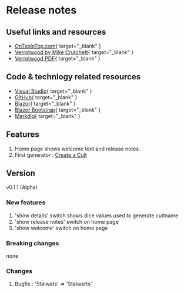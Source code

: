 # Release notes

## Useful links and resources 
- [OnTableTop.com](https://www.ontabletop.com){ target="_blank" }
- [Verrotwood by Mike Crutchett](http://verrotwood.com/){ target="_blank" }
- [Verrotwood PDF](https://www.wargamevault.com/product/425504/Verrotwood){ target="_blank" }

## Code & technlogy related resources
- [Visual Studio](https://visualstudio.microsoft.com/){ target="_blank" }
- [GitHub](https://github.com/){ target="_blank" }
- [Blazor](https://dotnet.microsoft.com/en-us/apps/aspnet/web-apps/blazor){ target="_blank" }
- [Blazor Bootstrap](https://getblazorbootstrap.com){ target="_blank" }
- [Markdig](https://github.com/xoofx/markdig){ target="_blank" }

## Features
1) Home page shows welcome text and release notes.
2) First generator : [Create a Cult](./CreateCult)

## Version
v0.1.1 (Alpha)

### New features
1) 'show details' switch shows dice values used to generate cultname
2) 'show release notes' switch on home page
3) 'show welcome' switch on home page

### Breaking changes
none

### Changes
1) Bugfix : 'Stalwats' => 'Stalwarts'

